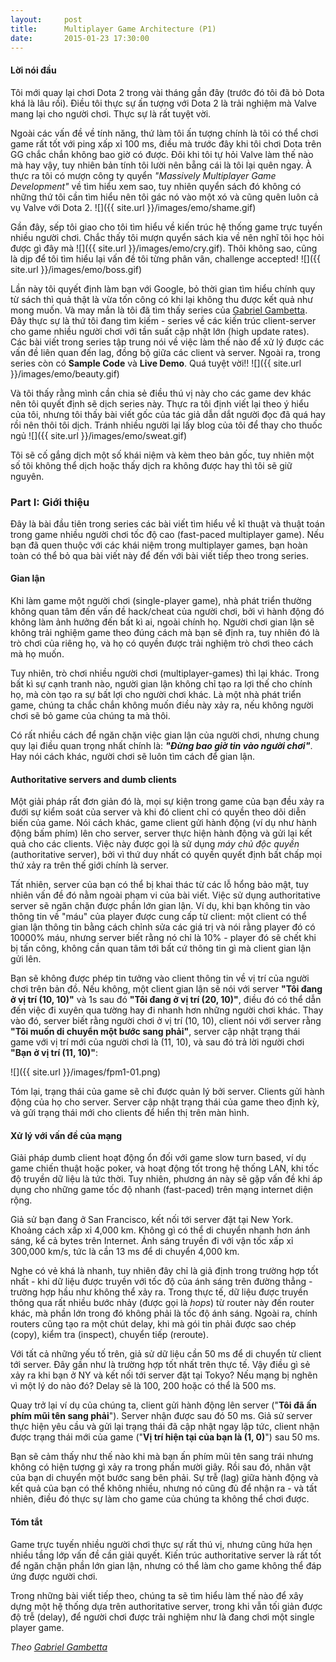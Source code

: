 ```yaml
---
layout:     post
title:      Multiplayer Game Architecture (P1)
date:       2015-01-23 17:30:00
---
```


#### Lời nói đầu


Tôi mới quay lại chơi Dota 2 trong vài tháng gần đây (trước đó tôi đã bỏ Dota khá là lâu rồi). Điều tôi thực sự ấn tượng với Dota 2 là trải nghiệm mà Valve mang lại cho người chơi. Thực sự là rất tuyệt vời.


Ngoài các vấn đề về tính năng, thứ làm tôi ấn tượng chính là tôi có thể chơi game rất tốt với ping xấp xỉ 100 ms, điều mà trước đây khi tôi chơi Dota trên GG chắc chắn không bao giờ có được. Đôi khi tôi tự hỏi Valve làm thế nào mà hay vậy, tuy nhiên bản tính tôi lười nên bẵng cái là tôi lại quên ngay. À thực ra tôi có mượn công ty quyển _"Massively Multiplayer Game Development"_ về tìm hiểu xem sao, tuy nhiên quyển sách đó không có những thứ tôi cần tìm hiểu nên tôi gác nó vào một xó và cũng quên luôn cả vụ Valve với Dota 2. ![]({{ site.url }}/images/emo/shame.gif)


Gần đây, sếp tôi giao cho tôi tìm hiểu về kiến trúc hệ thống game trực tuyến nhiều người chơi. Chắc thấy tôi mượn quyển sách kia về nên nghĩ tôi học hỏi được gì đây mà ![]({{ site.url }}/images/emo/cry.gif). Thôi không sao, cũng là dịp để tôi tìm hiểu lại vấn đề tôi từng phân vân, challenge accepted! ![]({{ site.url }}/images/emo/boss.gif)


Lần này tôi quyết định làm bạn với Google, bỏ thời gian tìm hiểu chính quy từ sách thì quả thật là vừa tốn công có khi lại không thu được kết quả như mong muốn. Và may mắn là tôi đã tìm thấy series của [Gabriel Gambetta](http://www.gabrielgambetta.com/fast_paced_multiplayer.html). Đây thực sự là thứ tôi đang tìm kiếm - series về các kiến trúc client-server cho game nhiều người chơi với tần suất cập nhật lớn (high update rates). Các bài viết trong series tập trung nói về việc làm thế nào để xử lý được các vấn đề liên quan đến lag, đồng bộ giữa các client và server. Ngoài ra, trong series còn có **Sample Code** và **Live Demo**. Quá tuyệt vời!! ![]({{ site.url }}/images/emo/beauty.gif)


Và tôi thấy rằng mình cần chia sẻ điều thú vị này cho các game dev khác nên tôi quyết định sẽ dịch series này. Thực ra tôi định viết lại theo ý hiểu của tôi, nhưng tôi thấy bài viết gốc của tác giả dẫn dắt người đọc đã quá hay rồi nên thôi tôi dịch. Tránh nhiều người lại lấy blog của tôi để thay cho thuốc ngủ ![]({{ site.url }}/images/emo/sweat.gif)


Tôi sẽ cố gắng dịch một số khái niệm và kèm theo bản gốc, tuy nhiên một số tôi không thể dịch hoặc thấy dịch ra không được hay thì tôi sẽ giữ nguyên.


### Part I: Giới thiệu


Đây là bài đầu tiên trong series các bài viết tìm hiểu về kĩ thuật và thuật toán trong game nhiều người chơi tốc độ cao (fast-paced multiplayer game). Nếu bạn đã quen thuộc với các khái niệm trong multiplayer games, bạn hoàn toàn có thể bỏ qua bài viết này để đến với bài viết tiếp theo trong series.


#### Gian lận


Khi làm game một người chơi (single-player game), nhà phát triển thường không quan tâm đến vấn đề hack/cheat của người chơi, bởi vì hành động đó không làm ảnh hưởng đến bất kì ai, ngoài chính họ. Người chơi gian lận sẽ không trải nghiệm game theo đúng cách mà bạn sẽ định ra, tuy nhiên đó là trò chơi của riêng họ, và họ có quyền được trải nghiệm trò chơi theo cách mà họ muốn.


Tuy nhiên, trò chơi nhiều người chơi (multiplayer-games) thì lại khác. Trong bất kì sự cạnh tranh nào, người gian lận không chỉ tạo ra lợi thế cho chính họ, mà còn tạo ra sự bất lợi cho người chơi khác. Là một nhà phát triển game, chúng ta chắc chắn không muốn điều này xảy ra, nếu không người chơi sẽ bỏ game của chúng ta mà thôi.


Có rất nhiều cách để ngăn chặn việc gian lận của người chơi, nhưng chung quy lại điều quan trọng nhất chính là: **_"Đừng bao giờ tin vào người chơi"_**. Hay nói cách khác, người chơi sẽ luôn tìm cách để gian lận.


#### Authoritative servers and dumb clients


Một giải pháp rất đơn giản đó là, mọi sự kiện trong game của bạn đều xảy ra đưới sự kiểm soát của server và khi đó client chỉ có quyền theo dõi diễn biến của game. Nói cách khác, game client gửi hành động (ví dụ như hành động bấm phím) lên cho server, server thực hiện hành động và gửi lại kết quả cho các clients. Việc này được gọi là sử dụng _máy chủ độc quyền_ (authoritative server), bởi vì thứ duy nhất có quyền quyết định bất chấp mọi thứ xảy ra trên thế giới chính là server.


Tất nhiên, server của bạn có thể bị khai thác từ các lỗ hổng bảo mật, tuy nhiên vấn đề đó nằm ngoài phạm vi của bài viết. Việc sử dụng authoritative server sẽ ngăn chặn được phần lớn gian lận. Ví dụ, khi bạn không tin vào thông tin về "máu" của player được cung cấp từ client: một client có thể gian lận thông tin bằng cách chỉnh sửa các giá trị và nói rằng player đó có 10000% máu, nhưng server biết rằng nó chỉ là 10% - player đó sẽ chết khi bị tấn công, không cần quan tâm tới bất cứ thông tin gì mà client gian lận gửi lên.


Bạn sẽ không được phép tin tưởng vào client thông tin về vị trí của người chơi trên bản đồ. Nếu không, một client gian lận sẽ nói với server **"Tôi đang ở vị trí (10, 10)"** và 1s sau đó **"Tôi đang ở vị trí (20, 10)"**, điều đó có thể dẫn đến việc đi xuyên qua tường hay đi nhanh hơn những người chơi khác. Thay vào đó, server biết rằng người chơi ở vị trí (10, 10), client nói với server rằng **"Tôi muốn di chuyển một bước sang phải"**, server cập nhật trạng thái game với vị trí mới của người chơi là (11, 10), và sau đó trả lời người chơi **"Bạn ở vị trí (11, 10)"**: 


![]({{ site.url }}/images/fpm1-01.png)


Tóm lại, trạng thái của game sẽ chỉ được quản lý bởi server. Clients gửi hành động của họ cho server. Server cập nhật trạng thái của game theo định kỳ, và gửi trạng thái mới cho clients để hiển thị trên màn hình.


#### Xử lý với vấn đề của mạng


Giải pháp dumb client hoạt động ổn đối với game slow turn based, ví dụ game chiến thuật hoặc poker, và hoạt động tốt trong hệ thống LAN, khi tốc độ truyền dữ liệu là tức thời. Tuy nhiên, phương án này sẽ gặp vấn đề khi áp dụng cho những game tốc độ nhanh (fast-paced) trên mạng internet diện rộng.


Giả sử bạn đang ở San Francisco, kết nối tới server đặt tại New York. Khoảng cách xấp xỉ 4,000 km. Không gì có thể di chuyển nhanh hơn ánh sáng, kể cả bytes trên Internet. Ánh sáng truyền đi với vận tốc xấp xỉ 300,000 km/s, tức là cần 13 ms để di chuyển 4,000 km.


Nghe có vẻ khá là nhanh, tuy nhiên đây chỉ là giả định trong trường hợp tốt nhất - khi dữ liệu được truyền với tốc độ của ánh sáng trên đường thẳng - trường hợp hầu như không thể xảy ra. Trong thực tế, dữ liệu được truyền thông qua rất nhiều bước nhảy (được gọi là _hops_) từ router này đến router khác, mà phần lớn trong đó không phải là tốc độ ánh sáng. Ngoài ra, chính routers cũng tạo ra một chút delay, khi mà gói tin phải được sao chép (copy), kiểm tra (inspect), chuyển tiếp (reroute).


Với tất cả những yếu tố trên, giả sử dữ liệu cần 50 ms để di chuyển từ client tới server. Đây gần như là trường hợp tốt nhất trên thực tế. Vậy điều gì sẻ xảy ra khi bạn ở NY và kết nối tới server đặt tại Tokyo? Nếu mạng bị nghẽn vì một lý do nào đó? Delay sẽ là 100, 200 hoặc có thể là 500 ms.


Quay trở lại ví dụ của chúng ta, client gửi hành động lên server ("**Tôi đã ấn phím mũi tên sang phải**"). Server nhận được sau đó 50 ms. Giả sử server thực hiện yêu cầu và gửi lại trạng thái đã cập nhật ngay lập tức, client nhận được trạng thái mới của game ("**Vị trí hiện tại của bạn là (1, 0)**") sau 50 ms.


Bạn sẽ cảm thấy như thế nào khi mà bạn ấn phím mũi tên sang trái nhưng không có hiện tượng gì xảy ra trong phần mười giây. Rồi sau đó, nhân vật của bạn di chuyển một bước sang bên phải. Sự trễ (lag) giữa hành động và kết quả của bạn có thể không nhiều, nhưng nó cũng đủ để nhận ra - và tất nhiên, điều đó thực sự làm cho game của chúng ta không thể chơi được.


#### Tóm tắt


Game trực tuyến nhiều người chơi thực sự rất thú vị, nhưng cũng hứa hẹn nhiều tầng lớp vấn đề cần giải quyết. Kiến trúc authoritative server là rất tốt để ngăn chặn phần lớn gian lận, nhưng có thể làm cho game không thể đáp ứng được người chơi.


Trong những bài viết tiếp theo, chúng ta sẽ tìm hiểu làm thế nào để xây dựng một hệ thống dựa trên authoritative server, trong khi vẫn tối giản được độ trễ (delay), để người chơi được trải nghiệm như là đang chơi một single player game.


_Theo [Gabriel Gambetta](http://www.gabrielgambetta.com/fast_paced_multiplayer.html)_